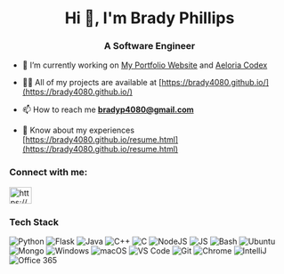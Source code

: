 <h1 align="center">Hi 👋, I'm Brady Phillips</h1>
<h3 align="center">A Software Engineer</h3>

- 🔭 I’m currently working on [My Portfolio Website](https://github.com/Brady4080/Brady4080.github.io) and [Aeloria Codex](https://github.com/Aeloria-Codex/Aeloria-Codex.github.io)

- 👨‍💻 All of my projects are available at [https://brady4080.github.io/](https://brady4080.github.io/)

- 📫 How to reach me **bradyp4080@gmail.com**

- 📄 Know about my experiences [https://brady4080.github.io/resume.html](https://brady4080.github.io/resume.html)

<h3 align="left">Connect with me:</h3>
<p align="left">
<a href="https://www.linkedin.com/in/brady-phillips-9b6a60173" target="blank"><img align="center" src="https://raw.githubusercontent.com/rahuldkjain/github-profile-readme-generator/master/src/images/icons/Social/linked-in-alt.svg" alt="https://www.linkedin.com/in/brady-phillips-9b6a60173/" height="30" width="40" /></a>
</p>

### Tech Stack
![Python](https://img.shields.io/badge/Python-3776AB?logo=python&logoColor=fff&style=flat-square#956f2e0)
![Flask](https://img.shields.io/badge/Flask-000000?logo=flask&logoColor=fff&style=flat-square)
![Java](https://img.shields.io/badge/Java-007396?logo=openjdk&logoColor=fff&style=flat-square#956f2e0) 
![C++](https://img.shields.io/badge/C%2B%2B-00599C?logo=cplusplus&logoColor=fff&style=flat-square#956f2e0)
![C](https://img.shields.io/badge/C-A8B9CC?logo=c&logoColor=fff&style=flat-square#956f2e0) 
![NodeJS](https://img.shields.io/badge/Node.js-393?logo=nodedotjs&logoColor=fff&style=flat-square#956f2e0)
![JS](https://img.shields.io/badge/JS-F7DF1E?logo=javascript&logoColor=fff&style=flat-square#956f2e0)
![Bash](https://img.shields.io/badge/Bash-4EAA25?logo=gnubash&logoColor=fff&style=flat-square#956f2e0)
![Ubuntu](https://img.shields.io/badge/Ubuntu-E95420?logo=ubuntu&logoColor=fff&style=flat-square#956f2e0)
![Mongo](https://img.shields.io/badge/Mongo-47A248?logo=mongodb&logoColor=fff&style=flat-square#956f2e0)
![Windows](https://img.shields.io/badge/Windows-000?logo=windows&logoColor=fff&style=flat-square)
![macOS](https://img.shields.io/badge/macOS-000?logo=apple&logoColor=fff&style=flat-square#956f2e0)
![VS Code](https://img.shields.io/badge/VS%20Code-007ACC?logo=visualstudiocode&logoColor=fff&style=flat-square#956f2e0) 
![Git](https://img.shields.io/badge/Git-F05032?logo=git&logoColor=fff&style=flat-square#956f2e0)
![Chrome](https://img.shields.io/badge/Chrome-4285F4?logo=googlechrome&logoColor=fff&style=flat-square#956f2e0) 
![IntelliJ](https://img.shields.io/badge/IntelliJ-000?logo=intellijidea&logoColor=fff&style=flat-square#956f2e0)
![Office 365](https://img.shields.io/badge/Office%20365-D83B01?logo=microsoftoffice&logoColor=fff&style=flat-square#956f2e0) 

<!--
<p><img align="center" src="https://github-readme-stats.vercel.app/api/top-langs?username=brady4080&orgs=aeloria-codex,the-compiler-crew&show_icons=true&locale=en&layout=compact" alt="brady4080" /></p>

<p><img align="center" src="https://github-readme-streak-stats.herokuapp.com/?user=brady4080&" alt="brady4080" /></p>
-->
